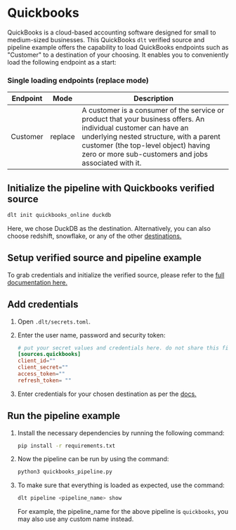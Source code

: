 # Quickbooks

QuickBooks is a cloud-based accounting software designed for small to medium-sized businesses. This QuickBooks `dlt` verified source and pipeline example offers the capability to load QuickBooks endpoints such as "Customer" to a destination of your choosing. It enables you to conveniently load the following endpoint as a start:

### Single loading endpoints (replace mode)

| Endpoint | Mode | Description |
| --- | --- | --- |
| Customer | replace | A customer is a consumer of the service or product that your business offers. An individual customer can have an underlying nested structure, with a parent customer (the top-level object) having zero or more sub-customers and jobs associated with it. |


## Initialize the pipeline with Quickbooks verified source
```bash
dlt init quickbooks_online duckdb
```

Here, we chose DuckDB as the destination. Alternatively, you can also choose redshift, snowflake, or any of the other [destinations.](https://dlthub.com/docs/dlt-ecosystem/destinations/)

## Setup verified source and pipeline example

To grab credentials and initialize the verified source, please refer to the [full documentation here.](https://dlthub.com/docs/dlt-ecosystem/verified-sources/salesforce)

## Add credentials

1. Open `.dlt/secrets.toml`.
2. Enter the user name, password and security token:
    ```toml
    # put your secret values and credentials here. do not share this file and do not push it to github
    [sources.quickbooks]
    client_id=""
    client_secret=""
    access_token=""
    refresh_token= ""
    ```

3. Enter credentials for your chosen destination as per the [docs.](https://dlthub.com/docs/dlt-ecosystem/destinations/)

## Run the pipeline example

1. Install the necessary dependencies by running the following command:
    ```bash
    pip install -r requirements.txt
    ```

2. Now the pipeline can be run by using the command:
    ```bash
    python3 quickbooks_pipeline.py
    ```

3. To make sure that everything is loaded as expected, use the command:
    ```bash
    dlt pipeline <pipeline_name> show
    ```

    For example, the pipeline_name for the above pipeline is `quickbooks`, you may also use any custom name instead.

